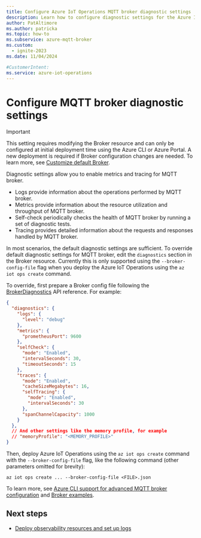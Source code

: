 ```yaml
---
title: Configure Azure IoT Operations MQTT broker diagnostic settings
description: Learn how to configure diagnostic settings for the Azure IoT Operations MQTT broker, like logs, metrics, self-check, and tracing.
author: PatAltimore
ms.author: patricka
ms.topic: how-to
ms.subservice: azure-mqtt-broker
ms.custom:
  - ignite-2023
ms.date: 11/04/2024

#CustomerIntent: 
ms.service: azure-iot-operations
---
```


# Configure MQTT broker diagnostic settings

> [!IMPORTANT]
> This setting requires modifying the Broker resource and can only be configured at initial deployment time using the Azure CLI or Azure Portal. A new deployment is required if Broker configuration changes are needed. To learn more, see [Customize default Broker](./overview-broker.md#customize-default-broker).

Diagnostic settings allow you to enable metrics and tracing for MQTT broker.

- Logs provide information about the operations performed by MQTT broker.
- Metrics provide information about the resource utilization and throughput of MQTT broker.
- Self-check periodically checks the health of MQTT broker by running a set of diagnostic tests.
- Tracing provides detailed information about the requests and responses handled by MQTT broker.

In most scenarios, the default diagnostic settings are sufficient. To override default diagnostic settings for MQTT broker, edit the `diagnostics` section in the Broker resource. Currently this is only supported using the `--broker-config-file` flag when you deploy the Azure IoT Operations using the `az iot ops create` command. 

To override, first prepare a Broker config file following the [BrokerDiagnostics](/rest/api/iotoperations/broker/create-or-update#brokerdiagnostics) API reference. For example:

```json
{
  "diagnostics": {
    "logs": {
      "level": "debug"
    },
    "metrics": {
      "prometheusPort": 9600
    },
    "selfCheck": {
      "mode": "Enabled",
      "intervalSeconds": 30,
      "timeoutSeconds": 15
    },
    "traces": {
      "mode": "Enabled",
      "cacheSizeMegabytes": 16,
      "selfTracing": {
        "mode": "Enabled",
        "intervalSeconds": 30
      },
      "spanChannelCapacity": 1000
    }
  },
  // And other settings like the memory profile, for example
  // "memoryProfile": "<MEMORY_PROFILE>"
}
```

Then, deploy Azure IoT Operations using the `az iot ops create` command with the `--broker-config-file` flag, like the following command (other parameters omitted for brevity):

```azurecli
az iot ops create ... --broker-config-file <FILE>.json
```

To learn more, see [Azure CLI support for advanced MQTT broker configuration](https://aka.ms/aziotops-broker-config) and [Broker examples](/rest/api/iotoperations/broker/create-or-update#examples).

## Next steps

- [Deploy observability resources and set up logs](../configure-observability-monitoring/howto-configure-observability.md)